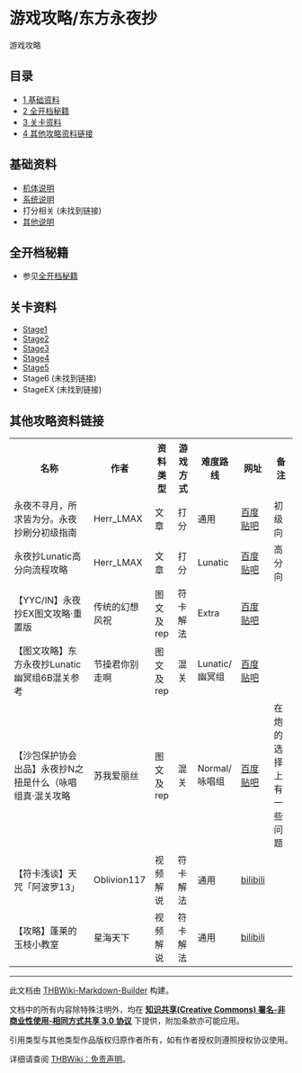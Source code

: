 # 游戏攻略/东方永夜抄

<!-- source html: G:\repos\THBWiki-Markdown-Builder\THBWikiMarkdown\Temp\main\e\ec\ns0%3A%E6%B8%B8%E6%88%8F%E6%94%BB%E7%95%A5%2F%E4%B8%9C%E6%96%B9%E6%B0%B8%E5%A4%9C%E6%8A%84.html -->

游戏攻略


## 目录

- [1 基础资料](#基础资料)
- [2 全开档秘籍](#全开档秘籍)
- [3 关卡资料](#关卡资料)
- [4 其他攻略资料链接](#其他攻略资料链接)





## 基础资料
- [机体说明](./游戏攻略-STG机体说明-东方永夜抄.md)
- [系统说明](./游戏攻略-东方永夜抄-系统.md)
- 打分相关 (未找到链接)
- [其他说明](./游戏攻略-东方永夜抄-其他.md)


## 全开档秘籍
- 参见[全开档秘籍](./全开档秘籍.md)


## 关卡资料
- [Stage1](./游戏攻略-东方永夜抄-Stage1.md)
- [Stage2](./游戏攻略-东方永夜抄-Stage2.md)
- [Stage3](./游戏攻略-东方永夜抄-Stage3.md)
- [Stage4](./游戏攻略-东方永夜抄-Stage4.md)
- [Stage5](./游戏攻略-东方永夜抄-Stage5.md)
- Stage6 (未找到链接)
- StageEX (未找到链接)


## 其他攻略资料链接

<table>

<tbody><tr>
<th style="width: 40%">名称
</th>
<th style="width: 11%">作者
</th>
<th style="width: 8%">资料类型
</th>
<th style="width: 8%">游戏方式
</th>
<th style="width: 11%">难度路线
</th>
<th style="width: 11%">网址
</th>
<th style="width: 11%">备注
</th></tr>
<tr>
<td>永夜不寻月，所求皆为分。永夜抄刷分初级指南</td>
<td>Herr_LMAX</td>
<td>文章</td>
<td>打分</td>
<td>通用</td>
<td><a rel="nofollow" class="external text" href="http://tieba.baidu.com/p/1786527127">百度贴吧</a></td>
<td>初级向
</td></tr>
<tr>
<td>永夜抄Lunatic高分向流程攻略</td>
<td>Herr_LMAX</td>
<td>文章</td>
<td>打分</td>
<td>Lunatic</td>
<td><a rel="nofollow" class="external text" href="http://tieba.baidu.com/p/2525115300">百度贴吧</a></td>
<td>高分向
</td></tr>
<tr>
<td>【YYC/IN】永夜抄EX图文攻略·重置版</td>
<td>传统的幻想风祝</td>
<td>图文及rep</td>
<td>符卡解法</td>
<td>Extra</td>
<td><a rel="nofollow" class="external text" href="http://tieba.baidu.com/p/3229566962">百度贴吧</a></td>
<td>
</td></tr>
<tr>
<td>【图文攻略】东方永夜抄Lunatic幽冥组6B混关参考</td>
<td>节操君你别走啊</td>
<td>图文及rep</td>
<td>混关</td>
<td>Lunatic/幽冥组</td>
<td><a rel="nofollow" class="external text" href="http://tieba.baidu.com/p/3240214715">百度贴吧</a></td>
<td>
</td></tr>
<tr>
<td>【沙包保护协会出品】永夜抄N之 扭是什么（咏唱组真·混关攻略</td>
<td>苏我爱丽丝</td>
<td>图文及rep</td>
<td>混关</td>
<td>Normal/咏唱组</td>
<td><a rel="nofollow" class="external text" href="http://tieba.baidu.com/p/3160664694">百度贴吧</a></td>
<td>在炮的选择上有一些问题
</td></tr>
<tr>
<td>【符卡浅谈】天咒「阿波罗13」</td>
<td>Oblivion117</td>
<td>视频解说</td>
<td>符卡解法</td>
<td>通用</td>
<td><a rel="nofollow" class="external text" href="https://www.bilibili.com/video/BV1UW411Z7fD">bilibili</a></td>
<td>
</td></tr>
<tr>
<td>【攻略】蓬莱的玉枝小教室</td>
<td>星海天下</td>
<td>视频解说</td>
<td>符卡解法</td>
<td>通用</td>
<td><a rel="nofollow" class="external text" href="https://b23.tv/BV1tx411m7AY">bilibili</a></td>
<td>
</td></tr>
</tbody></table>






---

此文档由 [THBWiki-Markdown-Builder](https://github.com/Delsin-Yu/THBWiki-Markdown-Builder) 构建。

文档中的所有内容除特殊注明外，均在 [**知识共享(Creative Commons) 署名-非商业性使用-相同方式共享 3.0 协议**](https://creativecommons.org/licenses/by-sa/3.0/deed.zh-hans) 下提供，附加条款亦可能应用。

引用类型与其他类型作品版权归原作者所有，如有作者授权则遵照授权协议使用。

详细请查阅 [THBWiki：免责声明](https://thbwiki.cc/THBWiki:%E5%85%8D%E8%B4%A3%E5%A3%B0%E6%98%8E)。


